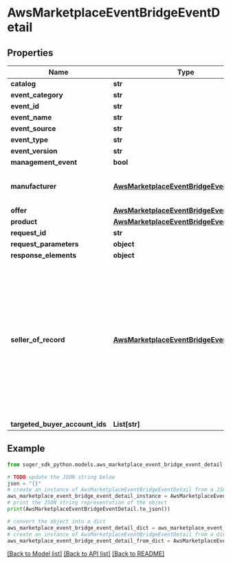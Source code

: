 # AwsMarketplaceEventBridgeEventDetail


## Properties

Name | Type | Description | Notes
------------ | ------------- | ------------- | -------------
**catalog** | **str** |  | [optional] 
**event_category** | **str** |  | [optional] 
**event_id** | **str** |  | [optional] 
**event_name** | **str** |  | [optional] 
**event_source** | **str** |  | [optional] 
**event_type** | **str** |  | [optional] 
**event_version** | **str** |  | [optional] 
**management_event** | **bool** |  | [optional] 
**manufacturer** | [**AwsMarketplaceEventBridgeEventAccount**](AwsMarketplaceEventBridgeEventAccount.md) | The seller/ISV&#39;s AWS Account Id. | [optional] 
**offer** | [**AwsMarketplaceEventBridgeEventOffer**](AwsMarketplaceEventBridgeEventOffer.md) |  | [optional] 
**product** | [**AwsMarketplaceEventBridgeEventProduct**](AwsMarketplaceEventBridgeEventProduct.md) |  | [optional] 
**request_id** | **str** |  | [optional] 
**request_parameters** | **object** |  | [optional] 
**response_elements** | **object** |  | [optional] 
**seller_of_record** | [**AwsMarketplaceEventBridgeEventAccount**](AwsMarketplaceEventBridgeEventAccount.md) | For private offer created by a channel partner, this is the channel partner&#39;s AWS Account Id. For private offer created by a seller/ISV, this is the seller/ISV&#39;s AWS Account Id. | [optional] 
**targeted_buyer_account_ids** | **List[str]** |  | [optional] 

## Example

```python
from suger_sdk_python.models.aws_marketplace_event_bridge_event_detail import AwsMarketplaceEventBridgeEventDetail

# TODO update the JSON string below
json = "{}"
# create an instance of AwsMarketplaceEventBridgeEventDetail from a JSON string
aws_marketplace_event_bridge_event_detail_instance = AwsMarketplaceEventBridgeEventDetail.from_json(json)
# print the JSON string representation of the object
print(AwsMarketplaceEventBridgeEventDetail.to_json())

# convert the object into a dict
aws_marketplace_event_bridge_event_detail_dict = aws_marketplace_event_bridge_event_detail_instance.to_dict()
# create an instance of AwsMarketplaceEventBridgeEventDetail from a dict
aws_marketplace_event_bridge_event_detail_from_dict = AwsMarketplaceEventBridgeEventDetail.from_dict(aws_marketplace_event_bridge_event_detail_dict)
```
[[Back to Model list]](../README.md#documentation-for-models) [[Back to API list]](../README.md#documentation-for-api-endpoints) [[Back to README]](../README.md)


